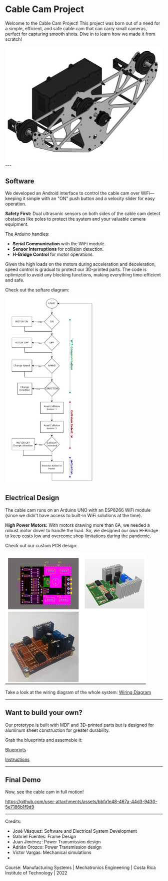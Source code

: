 # Cable Cam Project

Welcome to the Cable Cam Project! This project was born out of a need for a simple, efficient, and safe cable cam that can carry small cameras, perfect for capturing smooth shots. Dive in to learn how we made it from scratch!


<img src="docs/intro.png" alt="Cable Cam Intro" width="600"/>
---

## Software

We developed an Android interface to control the cable cam over WiFi—keeping it simple with an "ON" push button and a velocity slider for easy operation.

**Safety First:** Dual ultrasonic sensors on both sides of the cable cam detect obstacles like poles to protect the system and your valuable camera equipment.

The Arduino handles:
- **Serial Communication** with the WiFi module.
- **Sensor Interruptions** for collision detection.
- **H-Bridge Control** for motor operations.

Given the high loads on the motors during acceleration and deceleration, speed control is gradual to protect our 3D-printed parts. The code is optimized to avoid any blocking functions, making everything time-efficient and safe.

Check out the softare diagram:

<img src="docs/software_diagram.jpg" alt="Software Diagram" width="300"/>






## Electrical Design

The cable cam runs on an Arduino UNO with an ESP8266 WiFi module (since we didn't have access to built-in WiFi solutions at the time). 

**High Power Motors:** With motors drawing more than 6A, we needed a robust motor driver to handle the load. So, we designed our own H-Bridge to keep costs low and overcome shop limitations during the pandemic. 

Check out our custom PCB design:

<img src="docs/h_bridge.jpg" alt="H-Bridge Design" width="450"/>


Take a look at the wiring diagram of the whole system:
[Wiring Diagram](docs/wiring_diagram.pdf)

---



## Want to build your own?

Our prototype is built with MDF and 3D-printed parts but is designed for aluminum sheet construction for greater durability. 

Grab the blueprints and assemeble it:

[Blueprints](docs/blueprints.pdf)

[Instructions](docs/Assembly_Instructions.pdf)



---

## Final Demo

Now, see the cable cam in full motion!

https://github.com/user-attachments/assets/bbfa1e48-467a-44d3-9430-5e7186b1f9d9

---

Credits:

- José Vásquez: Software and Electrical System Development
- Gabriel Fuentes: Frame Design
- Juan Jiménez: Power Transmission design
- Adrián Orozco: Power Transmission design
- Victor Vargas: Mechanical simulations
- 

Course: Manufacturing Systems | Mechatronics Engineering | Costa Rica Institute of Technology  | 2022
